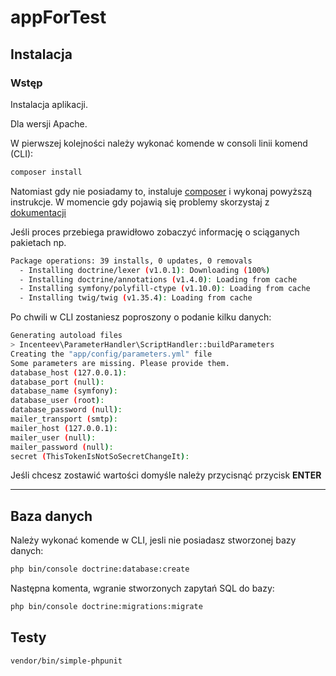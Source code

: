 # appForTest

## Instalacja 

### Wstęp

Instalacja aplikacji.

Dla wersji Apache.

W pierwszej kolejności należy wykonać komende w consoli linii komend (CLI):

```bash
composer install
```

Natomiast gdy nie posiadamy to, instaluje [composer](https://getcomposer.org/download/) i wykonaj powyższą instrukcje.
W momencie gdy pojawią się problemy skorzystaj z [dokumentacji](https://getcomposer.org/doc/articles/troubleshooting.md)

Jeśli proces przebiega prawidłowo zobaczyć informację o sciąganych pakietach np.

```bash
Package operations: 39 installs, 0 updates, 0 removals
  - Installing doctrine/lexer (v1.0.1): Downloading (100%)         
  - Installing doctrine/annotations (v1.4.0): Loading from cache
  - Installing symfony/polyfill-ctype (v1.10.0): Loading from cache
  - Installing twig/twig (v1.35.4): Loading from cache

```

Po chwili w CLI zostaniesz poproszony o podanie kilku danych:

```bash 
Generating autoload files
> Incenteev\ParameterHandler\ScriptHandler::buildParameters
Creating the "app/config/parameters.yml" file
Some parameters are missing. Please provide them.
database_host (127.0.0.1): 
database_port (null): 
database_name (symfony): 
database_user (root): 
database_password (null): 
mailer_transport (smtp): 
mailer_host (127.0.0.1): 
mailer_user (null): 
mailer_password (null): 
secret (ThisTokenIsNotSoSecretChangeIt): 
```

Jeśli chcesz zostawić wartości domyśle należy przycisnąć przycisk **ENTER**

-----

## Baza danych

Należy wykonać komende w CLI, jesli nie posiadasz stworzonej bazy danych:

```bash
php bin/console doctrine:database:create
```

Następna komenta, wgranie stworzonych zapytań SQL do bazy:

```bash
php bin/console doctrine:migrations:migrate
```

## Testy
```bash
vendor/bin/simple-phpunit
```